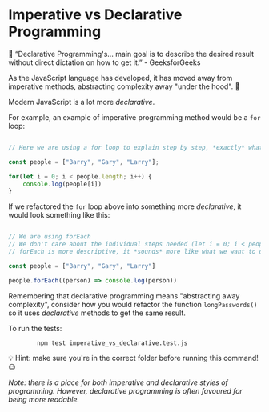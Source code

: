 # Imperative vs Declarative Programming

💬 “Declarative Programming's... main goal is to describe the desired result without direct dictation on how to get it.” - GeeksforGeeks

As the JavaScript language has developed, it has moved away from imperative methods, abstracting complexity away "under the hood". 🚙

Modern JavaScript is a lot more _declarative_.

For example, an example of imperative programming method would be a `for` loop:

```JavaScript

// Here we are using a for loop to explain step by step, *exactly* what our program should do

const people = ["Barry", "Gary", "Larry"];

for(let i = 0; i < people.length; i++) {
    console.log(people[i])
}

```

If we refactored the `for` loop above into something more _declarative_, it would look something like this:

```JavaScript

// We are using forEach
// We don't care about the individual steps needed (let i = 0; i < people.length etc) to get what we want - these details are hidden away
// forEach is more descriptive, it *sounds* more like what we want to do...

const people = ["Barry", "Gary", "Larry"]

people.forEach((person) => console.log(person))

```

Remembering that declarative programming means "abstracting away complexity", consider how you would refactor the function `longPasswords()` so it uses _declarative_ methods to get the same result.

To run the tests:

            npm test imperative_vs_declarative.test.js

💡 Hint: make sure you're in the correct folder before running this command! 😉

_Note: there is a place for both imperative and declarative styles of programming. However, declarative programming is often favoured for being more readable._
